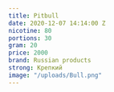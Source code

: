 ```yaml
---
title: Pitbull
date: 2020-12-07 14:14:00 Z
nicotine: 80
portions: 30
gram: 20
price: 2000
brand: Russian products
strong: Крепкий
image: "/uploads/Bull.png"
---
```


